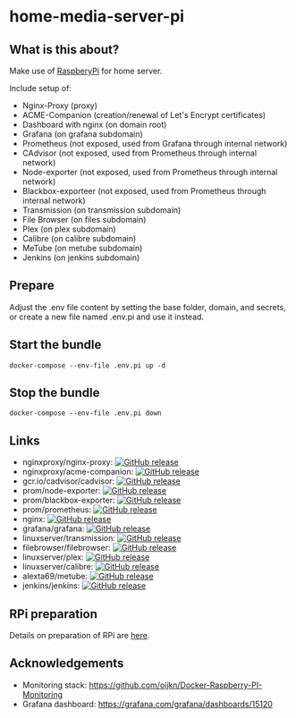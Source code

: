 # home-media-server-pi

## What is this about?
Make use of [RaspberyPi](https://www.raspberrypi.com) for home server.

Include setup of:
- Nginx-Proxy (proxy)
- ACME-Companion (creation/renewal of Let's Encrypt certificates) 
- Dashboard with nginx (on domain root)
- Grafana (on grafana subdomain)
- Prometheus (not exposed, used from Grafana through internal network)
- CAdvisor (not exposed, used from Prometheus through internal network)
- Node-exporter (not exposed, used from Prometheus through internal network)
- Blackbox-exporteer (not exposed, used from Prometheus through internal network)
- Transmission (on transmission subdomain)
- File Browser (on files subdomain)
- Plex (on plex subdomain)
- Calibre (on calibre subdomain)
- MeTube (on metube subdomain)
- Jenkins (on jenkins subdomain)

## Prepare
Adjust the .env file content by setting the base folder, domain, and secrets, or create a new file named .env.pi and use it instead.

## Start the bundle
```
docker-compose --env-file .env.pi up -d
```
## Stop the bundle
```
docker-compose --env-file .env.pi down
```

## Links

- nginxproxy/nginx-proxy: [![GitHub release](https://img.shields.io/github/tag/nginx-proxy/nginx-proxy.svg)](https://hub.docker.com/r/nginxproxy/nginx-proxy) 
- nginxproxy/acme-companion: [![GitHub release](https://img.shields.io/github/tag/nginx-proxy/acme-companion.svg)](https://hub.docker.com/r/nginxproxy/acme-companion)
- gcr.io/cadvisor/cadvisor: [![GitHub release](https://img.shields.io/github/release/google/cadvisor.svg)](https://console.cloud.google.com/gcr/images/cadvisor/GLOBAL/cadvisor)
- prom/node-exporter: [![GitHub release](https://img.shields.io/github/tag/prometheus/node_exporter.svg)](https://hub.docker.com/r/prom/node-exporter)
- prom/blackbox-exporter: [![GitHub release](https://img.shields.io/github/v/tag/prometheus/blackbox_exporter.svg)](https://hub.docker.com/r/prom/blackbox-exporter)
- prom/prometheus: [![GitHub release](https://img.shields.io/github/tag/prometheus/prometheus.svg)](https://hub.docker.com/r/prom/prometheus)
- nginx: [![GitHub release](https://img.shields.io/github/tag/nginxinc/docker-nginx.svg)](https://hub.docker.com/_/nginx)
- grafana/grafana: [![GitHub release](https://img.shields.io/github/tag/grafana/grafana.svg)](https://hub.docker.com/r/grafana/grafana)
- linuxserver/transmission: [![GitHub release](https://img.shields.io/github/tag/linuxserver/docker-transmission.svg)](https://hub.docker.com/r/linuxserver/transmission)
- filebrowser/filebrowser: [![GitHub release](https://img.shields.io/github/tag/filebrowser/filebrowser.svg)](https://hub.docker.com/r/filebrowser/filebrowser)
- linuxserver/plex: [![GitHub release](https://img.shields.io/github/tag/linuxserver/docker-plex.svg)](https://hub.docker.com/r/linuxserver/plex)
- linuxserver/calibre: [![GitHub release](https://img.shields.io/github/tag/linuxserver/docker-calibre.svg)](https://hub.docker.com/r/linuxserver/calibre)
- alexta69/metube: [![GitHub release](https://img.shields.io/github/tag/alexta69/metube.svg)](https://hub.docker.com/r/alexta69/metube)
- jenkins/jenkins: [![GitHub release](https://img.shields.io/github/tag/jenkinsci/jenkins.svg)](https://hub.docker.com/r/jenkins/jenkins)

## RPi preparation

Details on preparation of RPi are [here](doc/installation.md).

## Acknowledgements

- Monitoring stack: https://github.com/oijkn/Docker-Raspberry-PI-Monitoring
- Grafana dashboard: https://grafana.com/grafana/dashboards/15120
